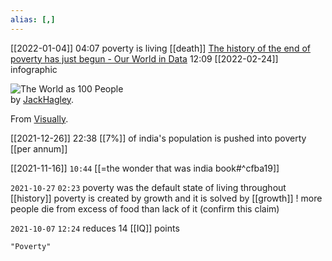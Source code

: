 ```yaml
---
alias: [,]
---
```



[[2022-01-04]] 04:07
poverty is living [[death]]
[The history of the end of poverty has just begun - Our World in Data](https://ourworldindata.org/history-of-poverty-has-just-begun) 12:09 [[2022-02-24]]
infographic
<div class='visually_embed'><img class='visually_embed_infographic' src='https://visual.ly/node/image/66753?_w=540' alt='The World as 100 People' /><div class='visually_embed_cycle'><span>by </span><a target='_blank' href='http://www.jackhagley.com?utm_source=visually_embed'>JackHagley</a>. <br/></div><script type='text/javascript' src='https://a.visual.ly/api/embed/66753?width=540' class='visually_embed_script' id='visually_embed_script_66753'></script><p> From <a href='https://visual.ly?utm_source=content-embed&utm_medium=embed'>Visually</a>.</p></div>
[[2021-12-26]] 22:38
[[7%]] of india's population is pushed into poverty [[per annum]]

[[2021-11-16]] `10:44`
[[=the wonder that was india book#^cfba19]]

`2021-10-27`  `02:23`
poverty was the default state of living throughout [[history]]
poverty is created by growth and it is solved by [[growth]] !
more people die from excess of food than lack of it (confirm this claim)

`2021-10-07`  `12:24`
reduces 14 [[IQ]] points
```query
"Poverty"
```
